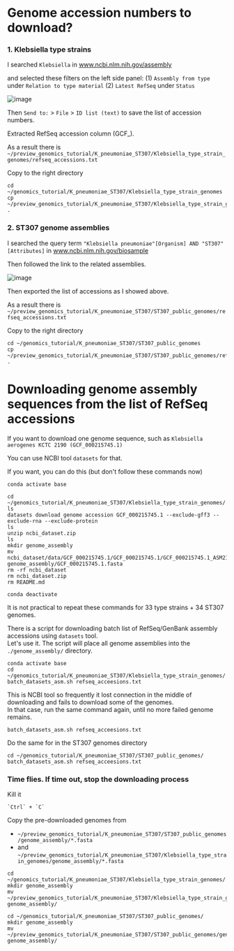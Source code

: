 # Genome accession numbers to download?

### 1. Klebsiella type strains

I searched `Klebsiella` in www.ncbi.nlm.nih.gov/assembly

and selected these filters on the left side panel: (1) `Assembly from type` under `Relation to type material`  (2) `Latest RefSeq` under `Status` 

![image](https://user-images.githubusercontent.com/49987638/144380631-235190b6-c6cb-4cc5-bdc3-dc731976262f.png)

Then `Send to:` > `File` > `ID list (text)` to save the list of accession numbers.

Extracted RefSeq accession column (GCF_).

As a result there is `~/preview_genomics_tutorial/K_pneumoniae_ST307/Klebsiella_type_strain_genomes/refseq_accessions.txt`

Copy to the right directory

```
cd ~/genomics_tutorial/K_pneumoniae_ST307/Klebsiella_type_strain_genomes
cp ~/preview_genomics_tutorial/K_pneumoniae_ST307/Klebsiella_type_strain_genomes/refseq_accessions.txt .
```

### 2. ST307 genome assemblies

I searched the query term `"Klebsiella pneumoniae"[Organism] AND "ST307"[Attributes]` in www.ncbi.nlm.nih.gov/biosample

Then followed the link to the related assemblies.

![image](https://user-images.githubusercontent.com/49987638/144381586-d152aaae-04e3-4a05-a68a-25a260d30852.png)

Then exported the list of accessions as I showed above.

As a result there is `~/preview_genomics_tutorial/K_pneumoniae_ST307/ST307_public_genomes/refseq_accessions.txt`


Copy to the right directory

```
cd ~/genomics_tutorial/K_pneumoniae_ST307/ST307_public_genomes
cp ~/preview_genomics_tutorial/K_pneumoniae_ST307/ST307_public_genomes/refseq_accessions.txt .
```



# Downloading genome assembly sequences from the list of RefSeq accessions

If you want to download one genome sequence, such as `Klebsiella aerogenes KCTC 2190 (GCF_000215745.1)`

You can use NCBI tool `datasets` for that.

If you want, you can do this (but don't follow these commands now)
```
conda activate base

cd ~/genomics_tutorial/K_pneumoniae_ST307/Klebsiella_type_strain_genomes/
ls
datasets download genome accession GCF_000215745.1 --exclude-gff3 --exclude-rna --exclude-protein
ls
unzip ncbi_dataset.zip
ls
mkdir genome_assembly
mv ncbi_dataset/data/GCF_000215745.1/GCF_000215745.1/GCF_000215745.1_ASM21574v1_genomic.fna genome_assembly/GCF_000215745.1.fasta
rm -rf ncbi_dataset
rm ncbi_dataset.zip
rm README.md

conda deactivate
```

It is not practical to repeat these commands for 33 type strains + 34 ST307 genomes.

There is a script for downloading batch list of RefSeq/GenBank assembly accessions using `datasets` tool.\
Let's use it. The script will place all genome assemblies into the `./genome_assembly/` directory.

```
conda activate base
cd ~/genomics_tutorial/K_pneumoniae_ST307/Klebsiella_type_strain_genomes/
batch_datasets_asm.sh refseq_acceesions.txt
```

This is NCBI tool so frequently it lost connection in the middle of downloading and fails to download some of the genomes.\
In that case, run the same command again, until no more failed genome remains.
```
batch_datasets_asm.sh refseq_acceesions.txt
```

Do the same for in the ST307 genomes directory
```
cd ~/genomics_tutorial/K_pneumoniae_ST307/ST307_public_genomes/
batch_datasets_asm.sh refseq_acceesions.txt
```


### Time flies. If time out, stop the downloading process 
Kill it
```
`Ctrl` + `C`
```

Copy the pre-downloaded genomes from 
- `~/preview_genomics_tutorial/K_pneumoniae_ST307/ST307_public_genomes/genome_assembly/*.fasta`
- and `~/preview_genomics_tutorial/K_pneumoniae_ST307/Klebsiella_type_strain_genomes/genome_assembly/*.fasta`

```
cd ~/genomics_tutorial/K_pneumoniae_ST307/Klebsiella_type_strain_genomes/
mkdir genome_assembly
mv ~/preview_genomics_tutorial/K_pneumoniae_ST307/Klebsiella_type_strain_genomes/genome_assembly/*.fasta genome_assembly/

cd ~/genomics_tutorial/K_pneumoniae_ST307/ST307_public_genomes/
mkdir genome_assembly
mv ~/preview_genomics_tutorial/K_pneumoniae_ST307/ST307_public_genomes/genome_assembly/*.fasta genome_assembly/
```
